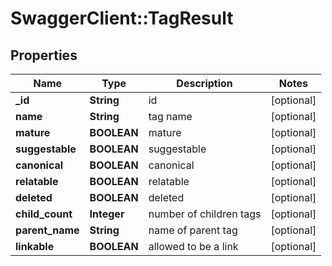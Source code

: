 # SwaggerClient::TagResult

## Properties
Name | Type | Description | Notes
------------ | ------------- | ------------- | -------------
**_id** | **String** | id | [optional] 
**name** | **String** | tag name | [optional] 
**mature** | **BOOLEAN** | mature | [optional] 
**suggestable** | **BOOLEAN** | suggestable | [optional] 
**canonical** | **BOOLEAN** | canonical | [optional] 
**relatable** | **BOOLEAN** | relatable | [optional] 
**deleted** | **BOOLEAN** | deleted | [optional] 
**child_count** | **Integer** | number of children tags | [optional] 
**parent_name** | **String** | name of parent tag | [optional] 
**linkable** | **BOOLEAN** | allowed to be a link | [optional] 


